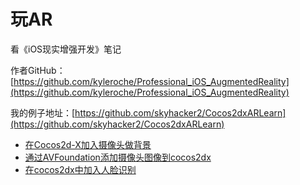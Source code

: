 # 玩AR

看《iOS现实增强开发》笔记

作者GitHub：[https://github.com/kyleroche/Professional_iOS_AugmentedReality](https://github.com/kyleroche/Professional_iOS_AugmentedReality)

我的例子地址：[https://github.com/skyhacker2/Cocos2dxARLearn](https://github.com/skyhacker2/Cocos2dxARLearn)

- [在Cocos2d-X加入摄像头做背景](在Cocos2d-X加入摄像头做背景.md)
- [通过AVFoundation添加摄像头图像到cocos2dx](通过AVFoundation添加摄像头图像到cocos2dx.md)
- [在cocos2dx中加入人脸识别](在cocos2dx中加入人脸识别.md)
